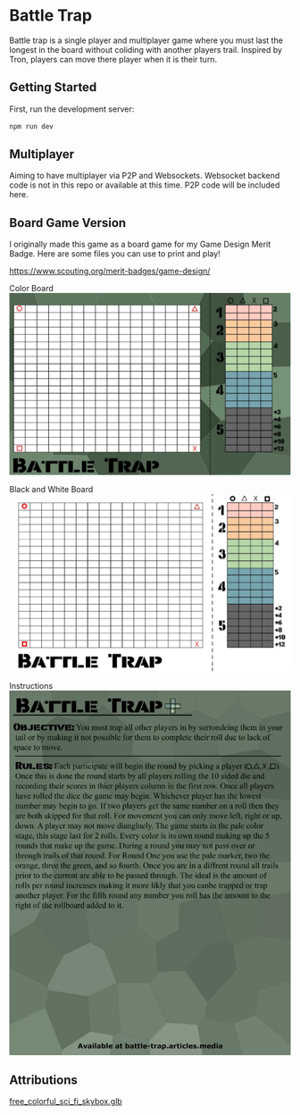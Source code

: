 # Battle Trap

Battle trap is a single player and multiplayer game where you must last the longest in the board without coliding with another players trail. Inspired by Tron, players can move there player when it is their turn. 

## Getting Started

First, run the development server:

```bash
npm run dev
```

## Multiplayer

Aiming to have multiplayer via P2P and Websockets. Websocket backend code is not in this repo or available at this time. P2P code will be included here.

## Board Game Version

I originally made this game as a board game for my Game Design Merit Badge. Here are some files you can use to print and play!

https://www.scouting.org/merit-badges/game-design/

Color Board
![Battle Trap Board](public/img/Board%20Game/board-with-background.webp)

Black and White Board
![Battle Trap Board](public/img/Board%20Game/board-without-background.webp)

Instructions
![Battle Trap Instructions](public/img/Board%20Game/Instructions.webp)

## Attributions

[free_colorful_sci_fi_skybox.glb](https://www.fab.com/listings/569774e7-9238-4036-8824-64d85f999916)  